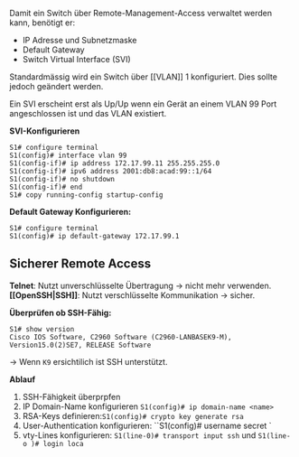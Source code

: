 Damit ein Switch über Remote-Management-Access verwaltet werden kann, benötigt er:
- IP Adresse und Subnetzmaske
- Default Gateway
- Switch Virtual Interface (SVI)

Standardmässig wird ein Switch über [[VLAN]] 1 konfiguriert. Dies sollte jedoch geändert werden.

Ein SVI erscheint erst als Up/Up wenn ein Gerät an einem VLAN 99 Port angeschlossen ist und das VLAN existiert.

**SVI-Konfigurieren**
```
S1# configure terminal
S1(config)# interface vlan 99
S1(config-if)# ip address 172.17.99.11 255.255.255.0
S1(config-if)# ipv6 address 2001:db8:acad:99::1/64
S1(config-if)# no shutdown
S1(config-if)# end
S1# copy running-config startup-config
```

**Default Gateway Konfigurieren:**
```
S1# configure terminal
S1(config)# ip default-gateway 172.17.99.1
```

## Sicherer Remote Access
**Telnet**: Nutzt unverschlüsselte Übertragung -> nicht mehr verwenden.
**[[OpenSSH|SSH]]**: Nutzt verschlüsselte Kommunikation -> sicher.

**Überprüfen ob SSH-Fähig:**
```
S1# show version
Cisco IOS Software, C2960 Software (C2960-LANBASEK9-M), Version15.0(2)SE7, RELEASE Software
```
-> Wenn `K9` ersichtilich ist SSH unterstützt.

**Ablauf**
1. SSH-Fähigkeit überprpfen
2. IP Domain-Name konfigurieren `S1(config)# ip domain-name <name>`
3. RSA-Keys definieren:`S1(config)# crypto key generate rsa`
4. User-Authentication konfigurieren: ``S1(config)# username <username> secret <password>`
5. vty-Lines konfigurieren: `S1(line-0)# transport input ssh` und `S1(line-o )# login loca`
